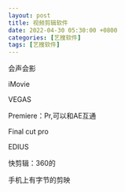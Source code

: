 ```yaml
---
layout: post
title: 视频剪辑软件
date: 2022-04-30 05:30:00 +0800
categories: [艺搜软件]
tags: [艺搜软件]
---
```

会声会影

iMovie

VEGAS

Premiere：Pr,可以和AE互通

Final cut pro

EDIUS

快剪辑：360的

手机上有字节的剪映